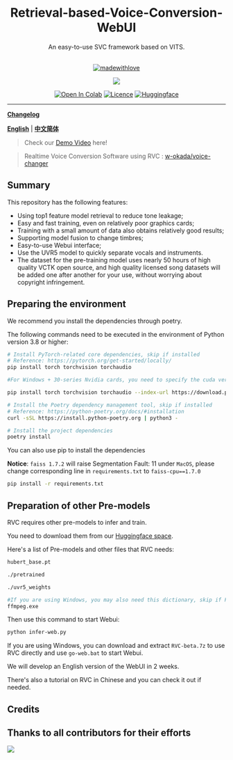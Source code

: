 <div align="center">

<h1>Retrieval-based-Voice-Conversion-WebUI</h1>
An easy-to-use SVC framework based on VITS.<br><br>

[![madewithlove](https://forthebadge.com/images/badges/built-with-love.svg)](https://github.com/liujing04/Retrieval-based-Voice-Conversion-WebUI)
  
<img src="https://counter.seku.su/cmoe?name=rvc&theme=r34" /><br>
  
[![Open In Colab](https://img.shields.io/badge/Colab-F9AB00?style=for-the-badge&logo=googlecolab&color=525252)](https://colab.research.google.com/github/liujing04/Retrieval-based-Voice-Conversion-WebUI/blob/main/Retrieval_based_Voice_Conversion_WebUI.ipynb)
[![Licence](https://img.shields.io/github/license/liujing04/Retrieval-based-Voice-Conversion-WebUI?style=for-the-badge)](https://github.com/liujing04/Retrieval-based-Voice-Conversion-WebUI/blob/main/%E4%BD%BF%E7%94%A8%E9%9C%80%E9%81%B5%E5%AE%88%E7%9A%84%E5%8D%8F%E8%AE%AE-LICENSE.txt)
[![Huggingface](https://img.shields.io/badge/🤗%20-Spaces-blue.svg?style=for-the-badge)](https://huggingface.co/lj1995/VoiceConversionWebUI/tree/main/)

</div>

------
[**Changelog**](https://github.com/liujing04/Retrieval-based-Voice-Conversion-WebUI/blob/main/Changelog_CN.md)

[**English**](./README.md) | [**中文简体**](./README_zh_CN.md)

> Check our [Demo Video](https://www.bilibili.com/video/BV1pm4y1z7Gm/) here!

> Realtime Voice Conversion Software using RVC : [w-okada/voice-changer](https://github.com/w-okada/voice-changer)

## Summary
This repository has the following features:
+ Using top1 feature model retrieval to reduce tone leakage;
+ Easy and fast training, even on relatively poor graphics cards;
+ Training with a small amount of data also obtains relatively good results;
+ Supporting model fusion to change timbres;
+ Easy-to-use Webui interface;
+ Use the UVR5 model to quickly separate vocals and instruments.
+ The dataset for the pre-training model uses nearly 50 hours of high quality VCTK open source, and high quality licensed song datasets will be added one after another for your use, without worrying about copyright infringement.
## Preparing the environment
We recommend you install the dependencies through poetry.

The following commands need to be executed in the environment of Python version 3.8 or higher:
```bash
# Install PyTorch-related core dependencies, skip if installed
# Reference: https://pytorch.org/get-started/locally/
pip install torch torchvision torchaudio

#For Windows + 30-series Nvidia cards, you need to specify the cuda version corresponding to pytorch according to the experience of https://github.com/liujing04/Retrieval-based-Voice-Conversion-WebUI/issues/21

pip install torch torchvision torchaudio --index-url https://download.pytorch.org/whl/cu117

# Install the Poetry dependency management tool, skip if installed
# Reference: https://python-poetry.org/docs/#installation
curl -sSL https://install.python-poetry.org | python3 -

# Install the project dependencies
poetry install
```
You can also use pip to install the dependencies

**Notice**: `faiss 1.7.2` will raise Segmentation Fault: 11 under `MacOS`, please change corresponding line in `requirements.txt` to `faiss-cpu==1.7.0`

```bash
pip install -r requirements.txt
```

## Preparation of other Pre-models
RVC requires other pre-models to infer and train.

You need to download them from our [Huggingface space](https://huggingface.co/lj1995/VoiceConversionWebUI/tree/main/).

Here's a list of Pre-models and other files that RVC needs:
```bash
hubert_base.pt

./pretrained 

./uvr5_weights

#If you are using Windows, you may also need this dictionary, skip if FFmpeg is installed
ffmpeg.exe
```
Then use this command to start Webui:
```bash
python infer-web.py
```
If you are using Windows, you can download and extract `RVC-beta.7z` to use RVC directly and use `go-web.bat` to start Webui.

We will develop an English version of the WebUI in 2 weeks.

There's also a tutorial on RVC in Chinese and you can check it out if needed.

## Credits

## Thanks to all contributors for their efforts

<a href="https://github.com/liujing04/Retrieval-based-Voice-Conversion-WebUI/graphs/contributors" target="_blank">
  <img src="https://contrib.rocks/image?repo=liujing04/Retrieval-based-Voice-Conversion-WebUI" />
</a>

